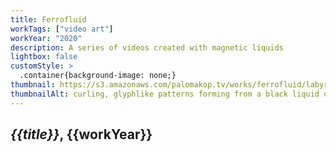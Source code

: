 ```yaml
---
title: Ferrofluid
workTags: ["video art"]
workYear: "2020"
description: A series of videos created with magnetic liquids
lightbox: false
customStyle: >
  .container{background-image: none;}
thumbnail: https://s3.amazonaws.com/palomakop.tv/works/ferrofluid/labyrinthine_poster.jpg
thumbnailAlt: curling, glyphlike patterns forming from a black liquid on a flat white background
---
```


<h2><i>{{title}}</i>, {{workYear}}</h2>